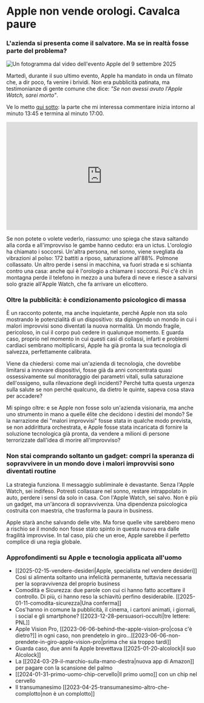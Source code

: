 # Apple non vende orologi. Cavalca paure

### L'azienda si presenta come il salvatore. Ma se in realtà fosse parte del problema?

![Un fotogramma dal video dell'evento Apple del 9 settembre 2025](apple-watch-vende-paura.jpg)

Martedì, durante il suo ultimo evento, Apple ha mandato in onda un filmato che, a dir poco, fa venire i brividi. Non era pubblicità patinata, ma testimonianze di gente comune che dice: *"Se non avessi avuto l'Apple Watch, sarei morto"*.

Ve lo metto [qui sotto](https://youtu.be/H3KnMyojEQU?t=826): la parte che mi interessa commentare inizia intorno al minuto 13:45 e termina al minuto 17:00.

<div style="position: relative; padding-bottom: 56.25%; height: 0; overflow: hidden;">
  <iframe src="https://www.youtube.com/embed/https://youtu.be/H3KnMyojEQU?t=826" 
          style="position: absolute; top: 0; left: 0; width: 100%; height: 100%;" 
          frameborder="0" 
          allowfullscreen></iframe>
</div>

Se non potete o volete vederlo, riassumo: uno spiega che stava saltando alla corda e all'improvviso le gambe hanno ceduto: era un ictus. L'orologio ha chiamato i soccorsi. Un'altra persona, nel sonno, viene svegliata da vibrazioni al polso: 172 battiti a riposo, saturazione all'88%. Polmone collassato. Un altro perde i sensi in macchina, va fuori strada e si schianta contro una casa: anche qui è l'orologio a chiamare i soccorsi. Poi c'è chi in montagna perde il telefono in mezzo a una bufera di neve e riesce a salvarsi solo grazie all'Apple Watch, che fa arrivare un elicottero.

### Oltre la pubblicità: è condizionamento psicologico di massa

È un racconto potente, ma anche inquietante, perché Apple non sta solo mostrando le potenzialità di un dispositivo: sta dipingendo un mondo in cui i malori improvvisi sono diventati la nuova normalità. Un mondo fragile, pericoloso, in cui il corpo può cedere in qualunque momento. E guarda caso, proprio nel momento in cui questi casi di collassi, infarti e problemi cardiaci sembrano moltiplicarsi, Apple ha già pronta la sua tecnologia di salvezza, perfettamente calibrata.

Viene da chiedersi: come mai un'azienda di tecnologia, che dovrebbe limitarsi a innovare dispositivi, fosse già da anni concentrata quasi ossessivamente sul monitoraggio dei parametri vitali, sulla saturazione dell'ossigeno, sulla rilevazione degli incidenti? Perché tutta questa urgenza sulla salute se non perché qualcuno, da dietro le quinte, sapeva cosa stava per accadere?

Mi spingo oltre: e se Apple non fosse solo un'azienda visionaria, ma anche uno strumento in mano a quelle élite che decidono i destini del mondo? Se la narrazione dei "malori improvvisi" fosse stata in qualche modo prevista, se non addirittura orchestrata, e Apple fosse stata incaricata di fornire la soluzione tecnologica già pronta, da vendere a milioni di persone terrorizzate dall'idea di morire all'improvviso?

### Non stai comprando soltanto un gadget: compri la speranza di sopravvivere in un mondo dove i malori improvvisi sono diventati routine

La strategia funziona. Il messaggio subliminale è devastante. Senza l'Apple Watch, sei indifeso. Potresti collassare nel sonno, restare intrappolato in auto, perdere i sensi da solo in casa. Con l'Apple Watch, sei salvo. Non è più un gadget, ma un'àncora di sopravvivenza. Una dipendenza psicologica costruita con maestria, che trasforma la paura in business.

Apple starà anche salvando delle vite. Ma forse quelle vite sarebbero meno a rischio se il mondo non fosse stato spinto in questa nuova era dalle fragilità improvvise. In tal caso, più che un eroe, Apple sarebbe il perfetto complice di una regia globale.

### Approfondimenti su Apple e tecnologia applicata all'uomo

- [[2025-02-15-vendere-desideri|Apple, specialista nel vendere desideri]] Così si alimenta soltanto una infelicità permanente, tuttavia necessaria per la sopravvivenza del proprio business
- Comodità e Sicurezza: due parole con cui ci hanno fatto accettare il controllo. Di più, ci hanno reso la schiavitù perfino desiderabile. [[2025-01-11-comodita-sicurezza|Una conferma]]
- Cos'hanno in comune la pubblicità, il cinema, i cartoni animati, i giornali, i social e gli smartphone? [[2023-12-28-persuasori-occulti|tre lettere: PNL]]
- Apple Vision Pro, [[2023-06-06-behind-the-apple-vision-pro|cosa c'è dietro?]] in ogni caso, non prendetelo in giro...[[2023-06-06-non-prendete-in-giro-apple-vision-pro|prima che sia troppo tardi]]
- Guarda caso, due anni fa Apple brevettava [[2025-01-20-alcolock|il suo Alcolock]]
- La [[2024-03-29-il-marchio-sulla-mano-destra|nuova app di Amazon]] per pagare con la scansione del palmo
- [[2024-01-31-primo-uomo-chip-cervello|Il primo uomo]] con un chip nel cervello
- Il transumanesimo [[2023-04-25-transumanesimo-altro-che-complotto|non è un complotto]]